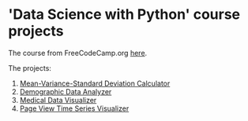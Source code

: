 # 'Data Science with Python' course projects

The course from FreeCodeCamp.org [here](https://www.freecodecamp.org/learn/data-analysis-with-python).


The projects:

1. [Mean-Variance-Standard Deviation Calculator](https://www.freecodecamp.org/learn/data-analysis-with-python/data-analysis-with-python-projects/mean-variance-standard-deviation-calculator)
2. [Demographic Data Analyzer](https://www.freecodecamp.org/learn/data-analysis-with-python/data-analysis-with-python-projects/demographic-data-analyzer)
3. [Medical Data Visualizer](https://www.freecodecamp.org/learn/data-analysis-with-python/data-analysis-with-python-projects/medical-data-visualizer)
4. [Page View Time Series Visualizer](https://www.freecodecamp.org/learn/data-analysis-with-python/data-analysis-with-python-projects/page-view-time-series-visualizer)